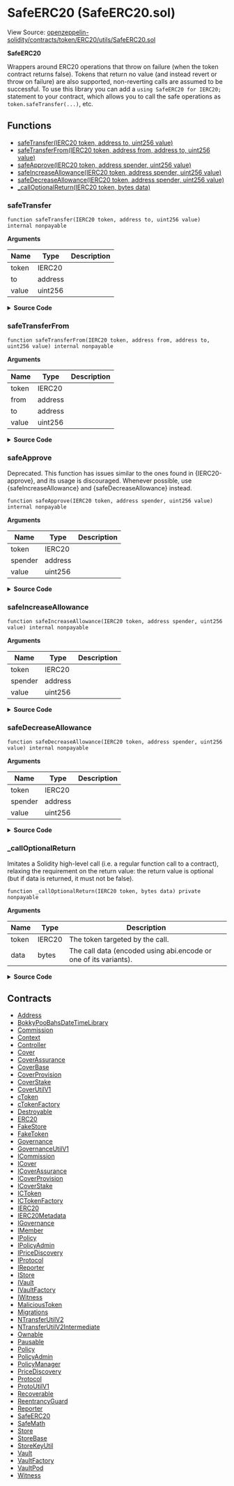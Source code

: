 # SafeERC20 (SafeERC20.sol)

View Source: [openzeppelin-solidity/contracts/token/ERC20/utils/SafeERC20.sol](../openzeppelin-solidity/contracts/token/ERC20/utils/SafeERC20.sol)

**SafeERC20**

Wrappers around ERC20 operations that throw on failure (when the token
 contract returns false). Tokens that return no value (and instead revert or
 throw on failure) are also supported, non-reverting calls are assumed to be
 successful.
 To use this library you can add a `using SafeERC20 for IERC20;` statement to your contract,
 which allows you to call the safe operations as `token.safeTransfer(...)`, etc.

## Functions

- [safeTransfer(IERC20 token, address to, uint256 value)](#safetransfer)
- [safeTransferFrom(IERC20 token, address from, address to, uint256 value)](#safetransferfrom)
- [safeApprove(IERC20 token, address spender, uint256 value)](#safeapprove)
- [safeIncreaseAllowance(IERC20 token, address spender, uint256 value)](#safeincreaseallowance)
- [safeDecreaseAllowance(IERC20 token, address spender, uint256 value)](#safedecreaseallowance)
- [_callOptionalReturn(IERC20 token, bytes data)](#_calloptionalreturn)

### safeTransfer

```solidity
function safeTransfer(IERC20 token, address to, uint256 value) internal nonpayable
```

**Arguments**

| Name        | Type           | Description  |
| ------------- |------------- | -----|
| token | IERC20 |  | 
| to | address |  | 
| value | uint256 |  | 

<details>
	<summary><strong>Source Code</strong></summary>

```javascript
function safeTransfer(IERC20 token, address to, uint256 value) internal {
        _callOptionalReturn(token, abi.encodeWithSelector(token.transfer.selector, to, value));
    }
```
</details>

### safeTransferFrom

```solidity
function safeTransferFrom(IERC20 token, address from, address to, uint256 value) internal nonpayable
```

**Arguments**

| Name        | Type           | Description  |
| ------------- |------------- | -----|
| token | IERC20 |  | 
| from | address |  | 
| to | address |  | 
| value | uint256 |  | 

<details>
	<summary><strong>Source Code</strong></summary>

```javascript
function safeTransferFrom(IERC20 token, address from, address to, uint256 value) internal {
        _callOptionalReturn(token, abi.encodeWithSelector(token.transferFrom.selector, from, to, value));
    }
```
</details>

### safeApprove

Deprecated. This function has issues similar to the ones found in
 {IERC20-approve}, and its usage is discouraged.
 Whenever possible, use {safeIncreaseAllowance} and
 {safeDecreaseAllowance} instead.

```solidity
function safeApprove(IERC20 token, address spender, uint256 value) internal nonpayable
```

**Arguments**

| Name        | Type           | Description  |
| ------------- |------------- | -----|
| token | IERC20 |  | 
| spender | address |  | 
| value | uint256 |  | 

<details>
	<summary><strong>Source Code</strong></summary>

```javascript
function safeApprove(IERC20 token, address spender, uint256 value) internal {
        // safeApprove should only be called when setting an initial allowance,
        // or when resetting it to zero. To increase and decrease it, use
        // 'safeIncreaseAllowance' and 'safeDecreaseAllowance'
        // solhint-disable-next-line max-line-length
        require((value == 0) || (token.allowance(address(this), spender) == 0),
            "SafeERC20: approve from non-zero to non-zero allowance"
        );
        _callOptionalReturn(token, abi.encodeWithSelector(token.approve.selector, spender, value));
    }
```
</details>

### safeIncreaseAllowance

```solidity
function safeIncreaseAllowance(IERC20 token, address spender, uint256 value) internal nonpayable
```

**Arguments**

| Name        | Type           | Description  |
| ------------- |------------- | -----|
| token | IERC20 |  | 
| spender | address |  | 
| value | uint256 |  | 

<details>
	<summary><strong>Source Code</strong></summary>

```javascript
function safeIncreaseAllowance(IERC20 token, address spender, uint256 value) internal {
        uint256 newAllowance = token.allowance(address(this), spender) + value;
        _callOptionalReturn(token, abi.encodeWithSelector(token.approve.selector, spender, newAllowance));
    }
```
</details>

### safeDecreaseAllowance

```solidity
function safeDecreaseAllowance(IERC20 token, address spender, uint256 value) internal nonpayable
```

**Arguments**

| Name        | Type           | Description  |
| ------------- |------------- | -----|
| token | IERC20 |  | 
| spender | address |  | 
| value | uint256 |  | 

<details>
	<summary><strong>Source Code</strong></summary>

```javascript
function safeDecreaseAllowance(IERC20 token, address spender, uint256 value) internal {
        unchecked {
            uint256 oldAllowance = token.allowance(address(this), spender);
            require(oldAllowance >= value, "SafeERC20: decreased allowance below zero");
            uint256 newAllowance = oldAllowance - value;
            _callOptionalReturn(token, abi.encodeWithSelector(token.approve.selector, spender, newAllowance));
        }
    }
```
</details>

### _callOptionalReturn

Imitates a Solidity high-level call (i.e. a regular function call to a contract), relaxing the requirement
 on the return value: the return value is optional (but if data is returned, it must not be false).

```solidity
function _callOptionalReturn(IERC20 token, bytes data) private nonpayable
```

**Arguments**

| Name        | Type           | Description  |
| ------------- |------------- | -----|
| token | IERC20 | The token targeted by the call. | 
| data | bytes | The call data (encoded using abi.encode or one of its variants). | 

<details>
	<summary><strong>Source Code</strong></summary>

```javascript
function _callOptionalReturn(IERC20 token, bytes memory data) private {
        // We need to perform a low level call here, to bypass Solidity's return data size checking mechanism, since
        // we're implementing it ourselves. We use {Address.functionCall} to perform this call, which verifies that
        // the target address contains contract code and also asserts for success in the low-level call.

        bytes memory returndata = address(token).functionCall(data, "SafeERC20: low-level call failed");
        if (returndata.length > 0) { // Return data is optional
            // solhint-disable-next-line max-line-length
            require(abi.decode(returndata, (bool)), "SafeERC20: ERC20 operation did not succeed");
        }
    }
```
</details>

## Contracts

* [Address](Address.md)
* [BokkyPooBahsDateTimeLibrary](BokkyPooBahsDateTimeLibrary.md)
* [Commission](Commission.md)
* [Context](Context.md)
* [Controller](Controller.md)
* [Cover](Cover.md)
* [CoverAssurance](CoverAssurance.md)
* [CoverBase](CoverBase.md)
* [CoverProvision](CoverProvision.md)
* [CoverStake](CoverStake.md)
* [CoverUtilV1](CoverUtilV1.md)
* [cToken](cToken.md)
* [cTokenFactory](cTokenFactory.md)
* [Destroyable](Destroyable.md)
* [ERC20](ERC20.md)
* [FakeStore](FakeStore.md)
* [FakeToken](FakeToken.md)
* [Governance](Governance.md)
* [GovernanceUtilV1](GovernanceUtilV1.md)
* [ICommission](ICommission.md)
* [ICover](ICover.md)
* [ICoverAssurance](ICoverAssurance.md)
* [ICoverProvision](ICoverProvision.md)
* [ICoverStake](ICoverStake.md)
* [ICToken](ICToken.md)
* [ICTokenFactory](ICTokenFactory.md)
* [IERC20](IERC20.md)
* [IERC20Metadata](IERC20Metadata.md)
* [IGovernance](IGovernance.md)
* [IMember](IMember.md)
* [IPolicy](IPolicy.md)
* [IPolicyAdmin](IPolicyAdmin.md)
* [IPriceDiscovery](IPriceDiscovery.md)
* [IProtocol](IProtocol.md)
* [IReporter](IReporter.md)
* [IStore](IStore.md)
* [IVault](IVault.md)
* [IVaultFactory](IVaultFactory.md)
* [IWitness](IWitness.md)
* [MaliciousToken](MaliciousToken.md)
* [Migrations](Migrations.md)
* [NTransferUtilV2](NTransferUtilV2.md)
* [NTransferUtilV2Intermediate](NTransferUtilV2Intermediate.md)
* [Ownable](Ownable.md)
* [Pausable](Pausable.md)
* [Policy](Policy.md)
* [PolicyAdmin](PolicyAdmin.md)
* [PolicyManager](PolicyManager.md)
* [PriceDiscovery](PriceDiscovery.md)
* [Protocol](Protocol.md)
* [ProtoUtilV1](ProtoUtilV1.md)
* [Recoverable](Recoverable.md)
* [ReentrancyGuard](ReentrancyGuard.md)
* [Reporter](Reporter.md)
* [SafeERC20](SafeERC20.md)
* [SafeMath](SafeMath.md)
* [Store](Store.md)
* [StoreBase](StoreBase.md)
* [StoreKeyUtil](StoreKeyUtil.md)
* [Vault](Vault.md)
* [VaultFactory](VaultFactory.md)
* [VaultPod](VaultPod.md)
* [Witness](Witness.md)
